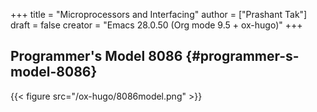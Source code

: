 +++
title = "Microprocessors and Interfacing"
author = ["Prashant Tak"]
draft = false
creator = "Emacs 28.0.50 (Org mode 9.5 + ox-hugo)"
+++

## Programmer's Model 8086 {#programmer-s-model-8086}

{{< figure src="/ox-hugo/8086model.png" >}}
